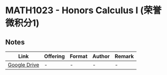 # MATH1023 - Honors Calculus I (荣誉微积分1)

## Notes

| Link | Offering | Format | Author | Remark |
| ---- | -------- | ------ | ------ | ------ |
| [Google Drive](https://drive.google.com/drive/folders/1wbyIohJQsvXQhE7F_V8OIa4L3kEJ7Y8B?usp=sharing) | - | - | - | - |
